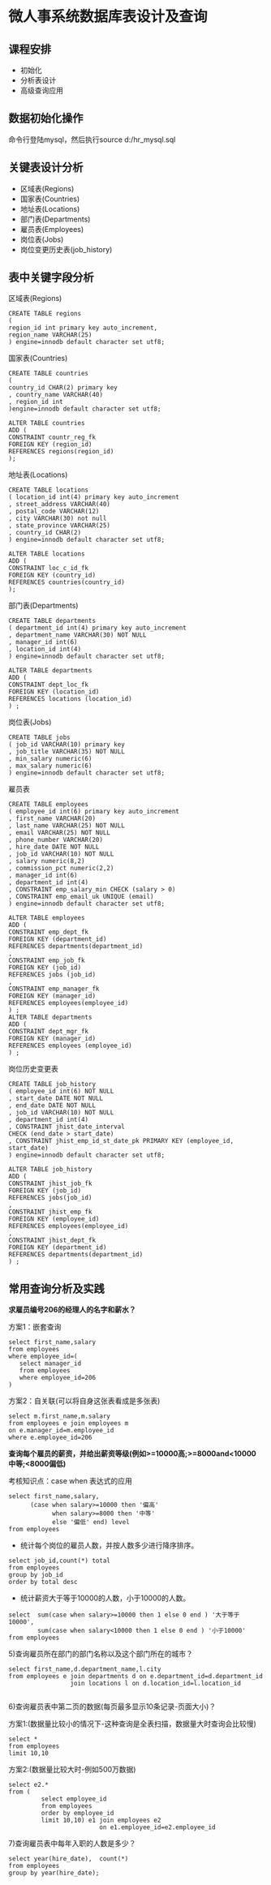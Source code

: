 # 微人事系统数据库表设计及查询

## 课程安排

* 初始化
* 分析表设计
* 高级查询应用

## 数据初始化操作

命令行登陆mysql，然后执行source d:/hr_mysql.sql

## 关键表设计分析

* 区域表(Regions)
* 国家表(Countries)
* 地址表(Locations)
* 部门表(Departments)
* 雇员表(Employees)
* 岗位表(Jobs)
* 岗位变更历史表(job_history)

## 表中关键字段分析

区域表(Regions)

```
CREATE TABLE regions
(
region_id int primary key auto_increment,
region_name VARCHAR(25)
) engine=innodb default character set utf8;
```

国家表(Countries)

```
CREATE TABLE countries
(
country_id CHAR(2) primary key
, country_name VARCHAR(40)
, region_id int
)engine=innodb default character set utf8;

ALTER TABLE countries
ADD (
CONSTRAINT countr_reg_fk
FOREIGN KEY (region_id)
REFERENCES regions(region_id)
);
```

地址表(Locations)

```
CREATE TABLE locations
( location_id int(4) primary key auto_increment
, street_address VARCHAR(40)
, postal_code VARCHAR(12)
, city VARCHAR(30) not null
, state_province VARCHAR(25)
, country_id CHAR(2)
) engine=innodb default character set utf8;

ALTER TABLE locations
ADD (
CONSTRAINT loc_c_id_fk
FOREIGN KEY (country_id)
REFERENCES countries(country_id)
);

```

部门表(Departments)
```
CREATE TABLE departments
( department_id int(4) primary key auto_increment
, department_name VARCHAR(30) NOT NULL
, manager_id int(6)
, location_id int(4)
) engine=innodb default character set utf8;

ALTER TABLE departments
ADD (
CONSTRAINT dept_loc_fk
FOREIGN KEY (location_id)
REFERENCES locations (location_id)
) ;
```


岗位表(Jobs)

```
CREATE TABLE jobs
( job_id VARCHAR(10) primary key
, job_title VARCHAR(35) NOT NULL
, min_salary numeric(6)
, max_salary numeric(6)
) engine=innodb default character set utf8;
```

雇员表
```
CREATE TABLE employees
( employee_id int(6) primary key auto_increment
, first_name VARCHAR(20)
, last_name VARCHAR(25) NOT NULL
, email VARCHAR(25) NOT NULL
, phone_number VARCHAR(20)
, hire_date DATE NOT NULL
, job_id VARCHAR(10) NOT NULL
, salary numeric(8,2)
, commission_pct numeric(2,2)
, manager_id int(6)
, department_id int(4)
, CONSTRAINT emp_salary_min CHECK (salary > 0)
, CONSTRAINT emp_email_uk UNIQUE (email)
) engine=innodb default character set utf8;

ALTER TABLE employees
ADD (
CONSTRAINT emp_dept_fk
FOREIGN KEY (department_id)
REFERENCES departments(department_id)
,
CONSTRAINT emp_job_fk
FOREIGN KEY (job_id)
REFERENCES jobs (job_id)
,
CONSTRAINT emp_manager_fk
FOREIGN KEY (manager_id)
REFERENCES employees(employee_id)
) ;
ALTER TABLE departments
ADD (
CONSTRAINT dept_mgr_fk
FOREIGN KEY (manager_id)
REFERENCES employees (employee_id)
) ;
```

岗位历史变更表

```
CREATE TABLE job_history
( employee_id int(6) NOT NULL
, start_date DATE NOT NULL
, end_date DATE NOT NULL
, job_id VARCHAR(10) NOT NULL
, department_id int(4)
, CONSTRAINT jhist_date_interval
CHECK (end_date > start_date)
, CONSTRAINT jhist_emp_id_st_date_pk PRIMARY KEY (employee_id, start_date)
) engine=innodb default character set utf8;

ALTER TABLE job_history
ADD (
CONSTRAINT jhist_job_fk
FOREIGN KEY (job_id)
REFERENCES jobs(job_id)
,
CONSTRAINT jhist_emp_fk
FOREIGN KEY (employee_id)
REFERENCES employees(employee_id)
,
CONSTRAINT jhist_dept_fk
FOREIGN KEY (department_id)
REFERENCES departments(department_id)
) ;
```

## 常用查询分析及实践

**求雇员编号206的经理人的名字和薪水？**

方案1：嵌套查询
```
select first_name,salary
from employees
where employee_id=(
   select manager_id
   from employees
   where employee_id=206
)
```
方案2：自关联(可以将自身这张表看成是多张表)
```
select m.first_name,m.salary
from employees e join employees m
on e.manager_id=m.employee_id
where e.employee_id=206
```

**查询每个雇员的薪资，并给出薪资等级(例如>=10000高;>=8000and<10000 中等;<8000偏低)**

考核知识点：case when 表达式的应用
```
select first_name,salary,
      (case when salary>=10000 then '偏高'
            when salary>=8000 then '中等'
            else '偏低' end) level
from employees
```

* 统计每个岗位的雇员人数，并按人数多少进行降序排序。

```
select job_id,count(*) total
from employees
group by job_id
order by total desc
```

* 统计薪资大于等于10000的人数，小于10000的人数。

```
select  sum(case when salary>=10000 then 1 else 0 end ) '大于等于10000',
        sum(case when salary<10000 then 1 else 0 end ) '小于10000'
from employees
```

5)查询雇员所在部门的部门名称以及这个部门所在的城市？

```
select first_name,d.department_name,l.city
from employees e join departments d on e.department_id=d.department_id
                 join locations l on d.location_id=l.location_id
    
```

6)查询雇员表中第二页的数据(每页最多显示10条记录-页面大小)？

方案1:(数据量比较小的情况下-这种查询是全表扫描，数据量大时查询会比较慢)
```
select *
from employees
limit 10,10
```
方案2:(数据量比较大时-例如500万数据)

```
select e2.*
from (
         select employee_id
         from employees
         order by employee_id
         limit 10,10) e1 join employees e2
                         on e1.employee_id=e2.employee_id

```
7)查询雇员表中每年入职的人数是多少？
```
select year(hire_date),  count(*)
from employees
group by year(hire_date);

```




